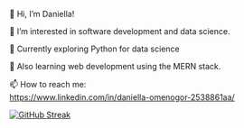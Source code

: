 👋 Hi, I’m Daniella!

👀 I’m interested in software development and data science.

🌱 Currently exploring Python for data science 

🌱 Also learning web development using the MERN stack.


📫 How to reach me:  
     <https://www.linkedin.com/in/daniella-omenogor-2538861aa/>
     

[![GitHub Streak](http://github-readme-streak-stats.herokuapp.com?user=Danie-O&theme=highcontrast&border_radius=5.4)](https://git.io/streak-stats)
<!---
Danie-O/Danie-O is a ✨ special ✨ repository because its `README.md` (this file) appears on your GitHub profile.
You can click the Preview link to take a look at your changes.
--->
